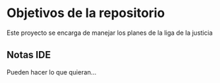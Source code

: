 # Objetivos de la repositorio

Este proyecto se encarga de manejar los planes de la liga de la justicia


## Notas IDE
Pueden hacer lo que quieran...
